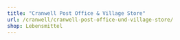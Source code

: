 ```yaml
---
title: "Cranwell Post Office & Village Store"
url: /cranwell/cranwell-post-office-und-village-store/
shop: Lebensmittel
---
```

